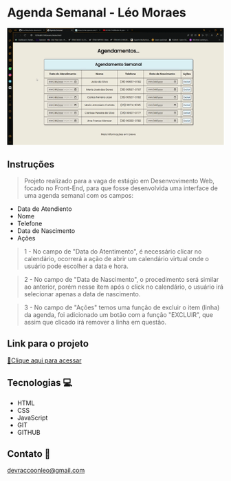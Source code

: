 # Agenda Semanal - Léo Moraes

![preview](./.github/preview.gif)

## Instruções
> Projeto realizado para a vaga de estágio em Desenvovimento Web, focado no Front-End, para que fosse desenvolvida uma interface de uma agenda semanal com os campos: 

- Data de Atendiento
- Nome
- Telefone
- Data de Nascimento
- Ações

> 1 - No campo de "Data do Atentimento", é necessário clicar no calendário, ocorrerá a ação de abrir um calendário virtual onde o usuário pode escolher a data e hora.

> 2 - No campo de "Data de Nascimento", o procedimento será similar ao anterior, porém nesse item após o click no calendário, o usuário irá selecionar apenas a data de nascimento.

> 3 - No campo de "Ações" temos uma função de excluir o item (linha) da agenda, foi adicionado um botão com a função "EXCLUIR", que assim que clicado irá remover a linha em questão. 


## Link para o projeto
[🔗Clique aqui para acessar](https://developerleomoraes.github.io/soitic_internship/Agenda_Semanal/)


## Tecnologias 💻

- HTML
- CSS
- JavaScript
- GIT
- GITHUB

## Contato 📧

devraccoonleo@gmail.com
